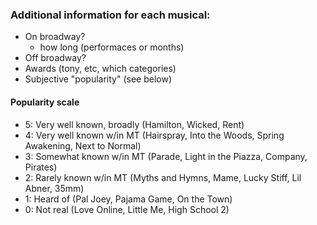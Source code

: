 ### Additional information for each musical:
* On broadway?
    * how long (performaces or months)
* Off broadway?
* Awards (tony, etc, which categories)
* Subjective "popularity" (see below)

#### Popularity scale
* 5: Very well known, broadly (Hamilton, Wicked, Rent)
* 4: Very well known w/in MT (Hairspray, Into the Woods, Spring Awakening, Next to Normal)
* 3: Somewhat known w/in MT (Parade, Light in the Piazza, Company, Pirates)
* 2: Rarely known w/in MT (Myths and Hymns, Mame, Lucky Stiff, Lil Abner, 35mm)
* 1: Heard of (Pal Joey, Pajama Game, On the Town)
* 0: Not real (Love Online, Little Me, High School 2)
